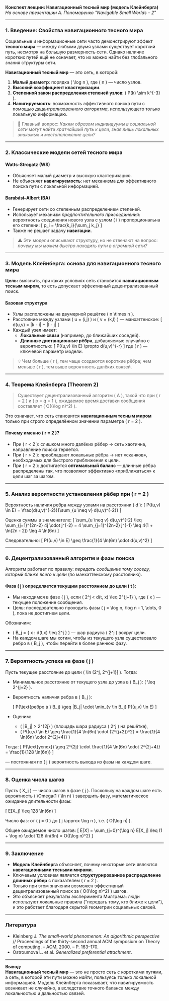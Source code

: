 **Конспект лекции: Навигационный тесный мир (модель Клейнберга)**  
*На основе презентации А. Пономаренко "Navigable Small Worlds – 2"*

---

### **1. Введение: Свойства навигационного тесного мира**

Социальные и информационные сети часто демонстрируют эффект **тесного мира** — между любыми двумя узлами существует короткий путь, несмотря на большую размерность сети. Однако наличие коротких путей ещё не означает, что их можно найти без глобального знания структуры сети.

**Навигационный тесный мир** — это сеть, в которой:
1. **Малый диаметр**: порядка \( \log n \), где \( n \) — число узлов.
2. **Высокий коэффициент кластеризации**.
3. **Степенной закон распределения степеней узлов**: \( P(k) \sim k^{-3} \).
4. **Навигируемость**: возможность эффективного поиска пути с помощью *децентрализованного алгоритма*, использующего только локальную информацию.

> 🔑 Главный вопрос: *Каким образом индивидуумы в социальной сети могут найти кратчайший путь к цели, зная лишь локальных знакомых и местоположение цели?*

---

### **2. Классические модели сетей тесного мира**

#### **Watts-Strogatz (WS)**
- Объясняет малый диаметр и высокую кластеризацию.
- Не объясняет **навигируемость**: нет механизма для эффективного поиска пути с локальной информацией.

#### **Barabási–Albert (BA)**
- Генерирует сети со степенным распределением степеней.
- Использует механизм *предпочтительного присоединения*: вероятность соединения нового узла с узлом \( i \) пропорциональна его степени:
  \[
  p_i = \frac{k_i}{\sum_j k_j}
  \]
- Также не решает задачу **навигации**.

> ⚠️ Эти модели описывают структуру, но не отвечают на вопрос: *почему мы можем быстро находить пути в огромной сети?*

---

### **3. Модель Клейнберга: основа для навигационного тесного мира**

**Цель:** выяснить, при каких условиях сеть становится **навигационным тесным миром**, то есть допускает эффективный децентрализованный поиск.

#### **Базовая структура**
- Узлы расположены на двумерной решётке \( n \times n \).
- Расстояние между узлами \( u = (i,j) \) и \( v = (k,l) \) — манхэттенское:
  \[
  d(u,v) = |k - i| + |l - j|
  \]
- Каждый узел имеет:
  - **Локальные связи** (например, до ближайших соседей).
  - **Длинные дистанционные рёбра**, добавляемые случайно с вероятностью:
    \[
    P((u,v) \in E) \propto d(u,v)^{-r}
    \]
    где \( r \) — ключевой параметр модели.

> 💡 Чем больше \( r \), тем чаще создаются короткие рёбра; чем меньше \( r \), тем выше вероятность далёких связей.

---

### **4. Теорема Клейнберга (Theorem 2)**

> Существует децентрализованный алгоритм \( A \), такой что при \( r = 2 \) и \( p = q = 1 \), ожидаемое время доставки сообщения составляет \( O((\log n)^2) \).

Это означает, что сеть становится **навигационным тесным миром** только при строго определённом значении параметра \( r = 2 \).

#### **Почему именно \( r = 2 \)?**
- При \( r < 2 \): слишком много далёких рёбер → сеть хаотична, направление поиска теряется.
- При \( r > 2 \): преобладают локальные рёбра → нет «скачков», необходимых для быстрого приближения к цели.
- При \( r = 2 \): достигается **оптимальный баланс** — длинные рёбра распределены так, что позволяют эффективно «приближаться» к цели шаг за шагом.

---

### **5. Анализ вероятности установления рёбер при \( r = 2 \)**

Вероятность наличия ребра между узлами на расстоянии \( d \):
\[
P((u,v) \in E) = \frac{d(u,v)^{-2}}{\sum_{u \neq v} d(u,v)^{-2}}
\]

Оценка суммы в знаменателе:
\[
\sum_{u \neq v} d(u,v)^{-2} \leq \sum_{j=1}^{2n-2} 4j \cdot j^{-2} = 4 \sum_{j=1}^{2n-2} j^{-1} \leq 4(1 + \ln(2n - 2)) \leq 4 \ln(6n)
\]

Следовательно:
\[
P((u,v) \in E) \geq \frac{1}{4 \ln(6n) \cdot d(u,v)^2}
\]

---

### **6. Децентрализованный алгоритм и фазы поиска**

Алгоритм работает по правилу: *передать сообщение тому соседу, который ближе всего к цели* (по манхэттенскому расстоянию).

#### **Фаза \( j \)** определяется текущим расстоянием до цели \( t \):
- Мы находимся в фазе \( j \), если \( 2^j < d(t, x) \leq 2^{j+1} \), где \( x \) — текущее положение сообщения.
- Цель: последовательно проходить фазы \( j = \log n, \log n - 1, \dots, 0 \), пока не достигнем цели.

Обозначим:
- \( B_j = \{ x : d(t,x) \leq 2^j \} \) — шар радиуса \( 2^j \) вокруг цели.
- На каждом шаге мы хотим, чтобы из текущего узла существовало ребро в \( B_j \), чтобы перейти в более раннюю фазу.

---

### **7. Вероятность успеха на фазе \( j \)**

Пусть текущее расстояние до цели \( \in (2^j, 2^{j+1}] \). Тогда:

- Минимальное расстояние от текущего узла до узла в \( B_j \): \( \leq 2^{j+2} \).
- Вероятность наличия ребра в \( B_j \):

  \[
  P(\text{ребро в } B_j) \geq |B_j| \cdot \min_{v \in B_j} P((u,v) \in E)
  \]

- Оценим:
  - \( |B_j| > 2^{2j} \) (площадь шара радиуса \( 2^j \) на решётке),
  - \( P((u,v) \in E) \geq \frac{1}{4 \ln(6n) \cdot (2^{j+2})^2} = \frac{1}{4 \ln(6n) \cdot 2^{2j+4}} \)

Тогда:
\[
P(\text{успех}) \geq 2^{2j} \cdot \frac{1}{4 \ln(6n) \cdot 2^{2j+4}} = \frac{1}{128 \ln(6n)}
\]

— постоянная по \( j \) вероятность выхода из фазы на каждом шаге.

---

### **8. Оценка числа шагов**

Пусть \( X_j \) — число шагов в фазе \( j \). Поскольку на каждом шаге есть вероятность \( \Omega(1 / \ln n) \) завершить фазу, математическое ожидание длительности фазы:

\[
E[X_j] \leq 128 \ln(6n)
\]

Число фаз: от \( j = 0 \) до \( j \approx \log n \), т.е. \( O(\log n) \).

Общее ожидаемое число шагов:
\[
E[X] = \sum_{j=0}^{\log n} E[X_j] \leq (1 + \log n) \cdot 128 \ln(6n) = O((\log n)^2)
\]

---

### **9. Заключение**

- **Модель Клейнберга** объясняет, почему некоторые сети являются **навигационными тесными мирами**.
- Ключевым условием является **структурированное распределение длинных рёбер** с показателем \( r = 2 \).
- Только при этом значении возможен эффективный децентрализованный поиск за \( O((\log n)^2) \) шагов.
- Это объясняет результаты эксперимента Милгрэма: люди используют локальные правила ("передать тому, кто ближе к цели"), и это работает благодаря скрытой геометрии социальных связей.

---

### **Литература**
- Kleinberg J. *The small-world phenomenon: An algorithmic perspective* // Proceedings of the thirty-second annual ACM symposium on Theory of computing. – ACM, 2000. – P. 163–170.
- Ostroumova L. et al. *Generalized preferential attachment*.

---

**Вывод:**  
**Навигационный тесный мир** — это не просто сеть с короткими путями, а сеть, в которой эти пути можно *найти*, пользуясь только локальной информацией. Модель Клейнберга показывает, что навигируемость возникает не случайно, а вследствие точного баланса между локальностью и дальностью связей.